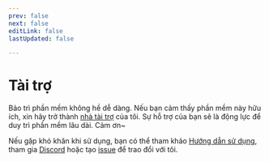 ```yaml
---
prev: false
next: false
editLink: false
lastUpdated: false

---
```


# Tài trợ

Bảo trì phần mềm không hề dễ dàng. Nếu bạn cảm thấy phần mềm này hữu ích, xin hãy trở thành [nhà tài trợ](https://patreon.com/HIllya51) của tôi. Sự hỗ trợ của bạn sẽ là động lực để duy trì phần mềm lâu dài. Cảm ơn~  

Nếu gặp khó khăn khi sử dụng, bạn có thể tham khảo [Hướng dẫn sử dụng](/), tham gia [Discord](https://discord.com/invite/ErtDwVeAbB) hoặc tạo [issue](https://github.com/HIllya51/LunaTranslator/issues) để trao đổi với tôi.

